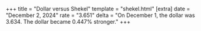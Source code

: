 +++
title = "Dollar versus Shekel"
template = "shekel.html"
[extra]
date = "December  2, 2024"
rate = "3.651"
delta = "On December  1, the dollar was 3.634. The dollar became 0.447% stronger."
+++
